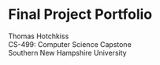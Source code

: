 # Final Project Portfolio
Thomas Hotchkiss  
CS-499: Computer Science Capstone  
Southern New Hampshire University